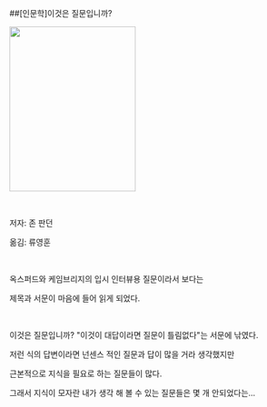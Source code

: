 ##[인문학]이것은 질문입니까?
						<div id="postViewArea">						<div id="postViewArea">						<div id="post-view220551195308" class="post-view pcol2 _param(1) _postViewArea220551195308">						<div id="post-view220551195308" class="post-view pcol2 _param(1) _postViewArea220551195308">							 <p><img src="http://postfiles7.naver.net/20151126_38/skyalzza_1448538824731qPfO0_JPEG/x9788925543994.jpg?type=w2" width="222" height="291" style="cursor: pointer; BORDER-TOP-COLOR: rgb(0,0,0); BORDER-BOTTOM-COLOR: rgb(0,0,0); BORDER-RIGHT-COLOR: rgb(0,0,0); BORDER-LEFT-COLOR: rgb(0,0,0); rwidth: 222px; rheight: 291px" id="20151126_38/skyalzza_1448538824731qPfO0_JPEG/x9788925543994.jpg" onclick="popview(this, '90000003_000000000000003359E02AAC')" alt="" class="_photoImage"></p><p>&nbsp;</p><p>저자: 존 판던</p><p>옮김: 류영훈</p><p>&nbsp;</p><p>옥스퍼드와 케임브리지의 입시 인터뷰용 질문이라서 보다는</p><p>제목과 서문이 마음에 들어 읽게 되었다.</p><p>&nbsp;</p><p>이것은 질문입니까? "이것이 대답이라면 질문이 틀림없다"는 서문에 낚였다.</p><p>저런 식의 답변이라면 넌센스 적인 질문과 답이 많을 거라 생각했지만</p><p>근본적으로 지식을 필요로 하는&nbsp;질문들이 많다. </p><p>그래서&nbsp;지식이 모자란 내가&nbsp;생각 해 볼 수 있는 질문들은 몇 개 안되었다는...</p><p>&nbsp;</p><p>&nbsp;</p><p>&nbsp;</p><p>&nbsp;</p>						</div>						</div>